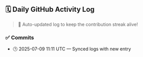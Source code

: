 ## 🗓️ Daily GitHub Activity Log

> 🤖 Auto-updated log to keep the contribution streak alive!

### ✅ Commits

- 🕒 2025-07-09 11:11 UTC — Synced logs with new entry


